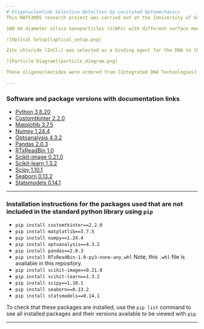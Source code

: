 ```yaml
---
# Oligonucleotide Selective Detection by Levitated Optomechanics
This NATS3005 research project was carried out at the [University of Southampton](https://www.southampton.ac.uk/) under the supervision of [Prof Hendrik Ulbricht](https://www.southampton.ac.uk/people/5x5wz8/professor-hendrik-ulbricht).

100 nm diameter silica nanoparticles (SiNPs) with different surface modifications were optically trapped using the setup in the diagram below. 

![Optical Setup](optical_setup.png)

Zinc chloride (ZnCl₂) was selected as a binding agent for the DNA to the surface of SiNPs. This process is described in a paper [here](https://www.sciencedirect.com/science/article/pii/S0026265X21011036?casa_token=qXb5c-y2FJEAAAAA:MZD2fGdQ71L7qJOeOZ268KRTaBZ1gdS5Pbs4r-UI-nAAyVTxetroGB1i0l2SAO8d-svBXGdn). The chosen oligonucleotides for this project are 25A (a 25-mer of deoxyadenosine monophosphate) and 25T (a 25-mer of deoxythymidine monophosphate). A schematic of the surface modifications can be seen below.

![Particle Diagram](particle_diagram.png)

These oligonucleotides were ordered from [Integrated DNA Technologies](https://eu.idtdna.com/page). Following release of these particles as an aerosol from a [nebuliser](https://www.omron-healthcare.co.uk/products/microair-u100) in the vacuum chamber, the pressure was reduced to around 3.5 to 3.6 mbar. The waveform of the particles was recorded on an oscilloscope. The code presented in this repository was then used to generate the power spectral density plots, as well as the dataset and final plots. For more information on the methodology, please refer to the paper itself.

---
```

### Software and package versions with documentation links
- [Python 3.8.20](https://www.python.org/downloads/release/python-3820/)
- [Customtkinter 2.2.0](https://pypi.org/project/customtkinter/)
- [Matplotlib 3.7.5](https://matplotlib.org/3.7.5/)
- [Numpy 1.24.4](https://numpy.org/doc/stable/release/1.24.4-notes.html)
- [Optoanalysis 4.3.2](https://pypi.org/project/optoanalysis/)
- [Pandas 2.0.3](https://pandas.pydata.org/pandas-docs/version/2.0.3/)
- [RTxReadBin 1.0](https://www.rohde-schwarz.com/us/applications/working-with-acquired-waveform-data-in-python-application-card_56279-1165008.html)
- [Scikit-image 0.21.0](https://scikit-image.org/docs/stable/release_notes/release_0.21.html)
- [Scikit-learn 1.3.2](https://scikit-learn.org/1.6/whats_new/v1.3.html)
- [Scipy 1.10.1](https://docs.scipy.org/doc/scipy-1.10.1/)
- [Seaborn 0.13.2](https://seaborn.pydata.org/installing.html)
- [Statsmodels 0.14.1](https://www.statsmodels.org/stable/index.html)

---
### Installation instructions for the packages used that are not included in the standard python library using `pip`
- `pip install customtkinter==2.2.0`
- `pip install matplotlib==3.7.5`
- `pip install numpy==1.24.4`
- `pip install optoanalysis==4.3.2`
- `pip install pandas==2.0.3`
- `pip install RTxReadBin-1.0-py3-none-any.whl` Note, this `.whl` file is available in this repository.
- `pip install scikit-image==0.21.0`
- `pip install scikit-learn==1.3.2`
- `pip install scipy==1.10.1`
- `pip install seaborn==0.13.2`
- `pip install statsmodels==0.14.1`

To check that these packages are installed, use the `pip list` command to see all installed packages and their versions available to be viewed with `pip`.

---
